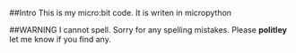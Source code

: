 ##Intro
This is my micro:bit code. It is writen in micropython

##WARNING
I cannot spell. Sorry for any spelling mistakes. Please **politley** let me know if you find any.
